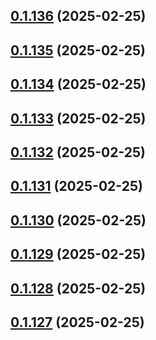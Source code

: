 ## [0.1.136](https://github.com/binary-braids/terraform-oracle/compare/v0.1.135...v0.1.136) (2025-02-25)



## [0.1.135](https://github.com/binary-braids/terraform-oracle/compare/v0.1.134...v0.1.135) (2025-02-25)



## [0.1.134](https://github.com/binary-braids/terraform-oracle/compare/v0.1.133...v0.1.134) (2025-02-25)



## [0.1.133](https://github.com/binary-braids/terraform-oracle/compare/v0.1.132...v0.1.133) (2025-02-25)



## [0.1.132](https://github.com/binary-braids/terraform-oracle/compare/v0.1.131...v0.1.132) (2025-02-25)



## [0.1.131](https://github.com/binary-braids/terraform-oracle/compare/v0.1.130...v0.1.131) (2025-02-25)



## [0.1.130](https://github.com/binary-braids/terraform-oracle/compare/v0.1.129...v0.1.130) (2025-02-25)



## [0.1.129](https://github.com/binary-braids/terraform-oracle/compare/v0.1.128...v0.1.129) (2025-02-25)



## [0.1.128](https://github.com/binary-braids/terraform-oracle/compare/v0.1.127...v0.1.128) (2025-02-25)



## [0.1.127](https://github.com/binary-braids/terraform-oracle/compare/v0.1.126...v0.1.127) (2025-02-25)



